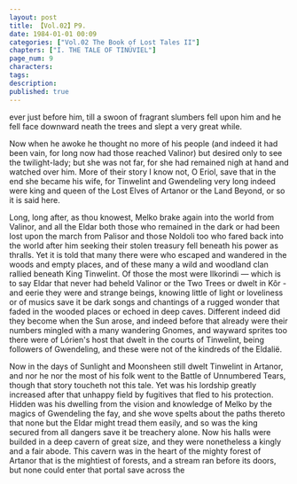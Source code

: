 ```yaml
---
layout: post
title: 【Vol.02】P9.
date: 1984-01-01 00:09
categories: ["Vol.02 The Book of Lost Tales II"]
chapters: ["I. THE TALE OF TINÚVIEL"]
page_num: 9
characters: 
tags: 
description: 
published: true
---
```


<p style="text-indent: 0;">
ever just before him, till a swoon of fragrant slumbers fell upon him and he fell face downward neath the trees and slept a very great while.
</p>

Now when he awoke he thought no more of his people (and indeed it had been vain, for long now had those reached Valinor) but desired only to see the twilight-lady; but she was not far, for she had remained nigh at hand and watched over him. More of their story I know not, O Eriol, save that in the end she became his wife, for Tinwelint and Gwendeling very long indeed were king and queen of the Lost Elves of Artanor or the Land Beyond, or so it is said here.

Long, long after, as thou knowest, Melko brake again into the world from Valinor, and all the Eldar both those who remained in the dark or had been lost upon the march from Palisor and those Noldoli too who fared back into the world after him seeking their stolen treasury fell beneath his power as thralls. Yet it is told that many there were who escaped and wandered in the woods and empty places, and of these many a wild and woodland clan rallied beneath King Tinwelint. Of those the most were Ilkorindi — which is to say Eldar that never had beheld Valinor or the Two Trees or dwelt in Kôr - and eerie they were and strange beings, knowing little of light or loveliness or of musics save it be dark songs and chantings of a rugged wonder that faded in the wooded places or echoed in deep caves. Different indeed did they become when the Sun arose, and indeed before that already were their numbers mingled with a many wandering Gnomes, and wayward sprites too there were of Lórien's host that dwelt in the courts of Tinwelint, being followers of Gwendeling, and these were not of the kindreds of the Eldalië.

Now in the days of Sunlight and Moonsheen still dwelt Tinwelint in Artanor, and nor he nor the most of his folk went to the Battle of Unnumbered Tears, though that story toucheth not this tale. Yet was his lordship greatly increased after that unhappy field by fugitives that fled to his protection. Hidden was his dwelling from the vision and knowledge of Melko by the magics of Gwendeling the fay, and she wove spelts about the paths thereto that none but the Eldar might tread them easily, and so was the king secured from all dangers save it be treachery alone. Now his halls were builded in a deep cavern of great size, and they were nonetheless a kingly and a fair abode. This cavern was in the heart of the mighty forest of Artanor that is the mightiest of forests, and a stream ran before its doors, but none could enter that portal save across the

